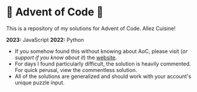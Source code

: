 # 🎄 Advent of Code 🎄

This is a repository of my solutions for Advent of Code. Allez Cuisine!  

**2023:** JavaScript
**2022:** Python 

- If you somehow found this without knowing about AoC, please visit (*or support if you know about it*) the [website](adventofcode.com).  
- For days I found particularly difficult, the solution is heavily commented. For quick perusal, view the commentless solution.  
- All of the solutions are generalized and should work with your account's unique puzzle input. 
